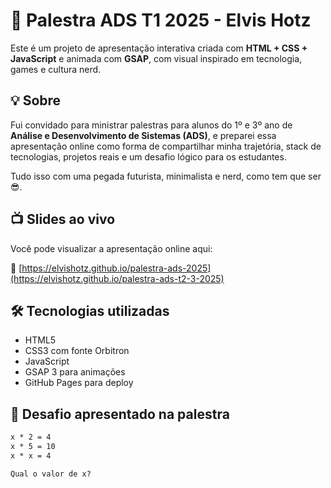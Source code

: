 # 🎤 Palestra ADS T1 2025 - Elvis Hotz

Este é um projeto de apresentação interativa criada com **HTML + CSS + JavaScript** e animada com **GSAP**, com visual inspirado em tecnologia, games e cultura nerd.

## 💡 Sobre

Fui convidado para ministrar palestras para alunos do 1º e 3º ano de **Análise e Desenvolvimento de Sistemas (ADS)**, e preparei essa apresentação online como forma de compartilhar minha trajetória, stack de tecnologias, projetos reais e um desafio lógico para os estudantes.

Tudo isso com uma pegada futurista, minimalista e nerd, como tem que ser 😎.

## 📺 Slides ao vivo

Você pode visualizar a apresentação online aqui:

🔗 [https://elvishotz.github.io/palestra-ads-2025](https://elvishotz.github.io/palestra-ads-t2-3-2025)

## 🛠️ Tecnologias utilizadas

- HTML5
- CSS3 com fonte Orbitron
- JavaScript
- GSAP 3 para animações
- GitHub Pages para deploy

## 🧠 Desafio apresentado na palestra

```txt
x * 2 = 4  
x * 5 = 10  
x * x = 4  

Qual o valor de x?
